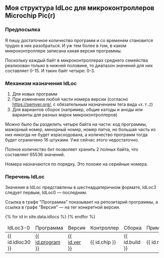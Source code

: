 ## Моя структура IdLoc для микроконтроллеров Microchip Pic(r)

### Предпосылка

Я пишу достаточное количество программ и со временем становится трудно в них разобраться.  И уж тем более в том, в каком микроконтроллере записана какая версия программы.

Поскольку каждый байт в микроконтроллерах среднего семейства реализован только в нижней половине, то диапазон значений для них составляет 0-15.  И таких байт четыре: 0-3.

### Механизм назначения IdLoc

1. Для новых программ
2. При изменении любой части номера версии (согласно https://semver.org/, с обязательным назначением тега вида `vX.Y.Z`)
3. Для вариантов сборок (например, общие катоды и аноды или варианты для разных марок микроконтроллеров)

Можно было бы разделить четыре байта на части: код программы, мажорный номер, минорный номер, номер патча, но большая часть из них никогда не будет израсходована, а количество программ тогда будет ограничено 16 штуками.  Уже сейчас этого недостаточно.

Полное количество бит позволяет хранить 2 полных байта, что составляет 65536 значений.

Номера назначаются по порядку.  Это похоже на серийные номера.

### Перечень IdLoc

Значения в IdLoc представлены в шестнадцатеричном формате, IdLoc3
следует первым, IdLoc0 — последним.

Ссылка в графе "Программа" показывает на репозитарий программы, а
ссылка в графе "Версия" — на тег конкретной версии.

<table>
	<thead>
		<tr>
			<td>IdLoc3-0</td>
			<td>Программа</td>
			<td>Версия</td>
			<td>Контроллер</td>
			<td>Сборка</td>
			<td>Примечания</td>
		</tr>
	</thead>
	<tbody>
	{% for id in site.data.idlocs %}
		<tr>
			<td>{{ id.idloc30 }}</td>
			<td><a href="{{ id.repo }}">{{ id.program }}</a></td>
			<td><a href="{{ id.tag }}">{{ id.ver }}</a></td>
			<td>{{ id.chip }}</td>
			<td>{{ id.build }}</td>
			<td>{{ id.notes }}</td>
		</tr>
	{% endfor %}
	</tbody>
</table>
